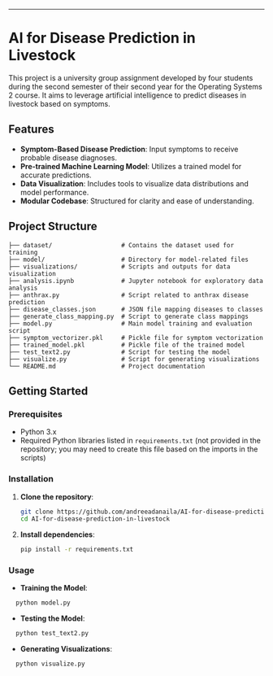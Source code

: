 ---

# AI for Disease Prediction in Livestock

This project is a university group assignment developed by four students during the second semester of their second year for the Operating Systems 2 course. It aims to leverage artificial intelligence to predict diseases in livestock based on symptoms.

## Features

* **Symptom-Based Disease Prediction**: Input symptoms to receive probable disease diagnoses.
* **Pre-trained Machine Learning Model**: Utilizes a trained model for accurate predictions.
* **Data Visualization**: Includes tools to visualize data distributions and model performance.
* **Modular Codebase**: Structured for clarity and ease of understanding.

## Project Structure

```
├── dataset/                   # Contains the dataset used for training
├── model/                     # Directory for model-related files
├── visualizations/            # Scripts and outputs for data visualization
├── analysis.ipynb             # Jupyter notebook for exploratory data analysis
├── anthrax.py                 # Script related to anthrax disease prediction
├── disease_classes.json       # JSON file mapping diseases to classes
├── generate_class_mapping.py  # Script to generate class mappings
├── model.py                   # Main model training and evaluation script
├── symptom_vectorizer.pkl     # Pickle file for symptom vectorization
├── trained_model.pkl          # Pickle file of the trained model
├── test_text2.py              # Script for testing the model
├── visualize.py               # Script for generating visualizations
└── README.md                  # Project documentation
```



## Getting Started

### Prerequisites

* Python 3.x
* Required Python libraries listed in `requirements.txt` (not provided in the repository; you may need to create this file based on the imports in the scripts)

### Installation

1. **Clone the repository**:

   ```bash
   git clone https://github.com/andreeadanaila/AI-for-disease-prediction-in-livestock.git
   cd AI-for-disease-prediction-in-livestock
   ```



2. **Install dependencies**:

   ```bash
   pip install -r requirements.txt
   ```



### Usage

* **Training the Model**:

```bash
  python model.py
```



* **Testing the Model**:

```bash
  python test_text2.py
```



* **Generating Visualizations**:

```bash
  python visualize.py
```
